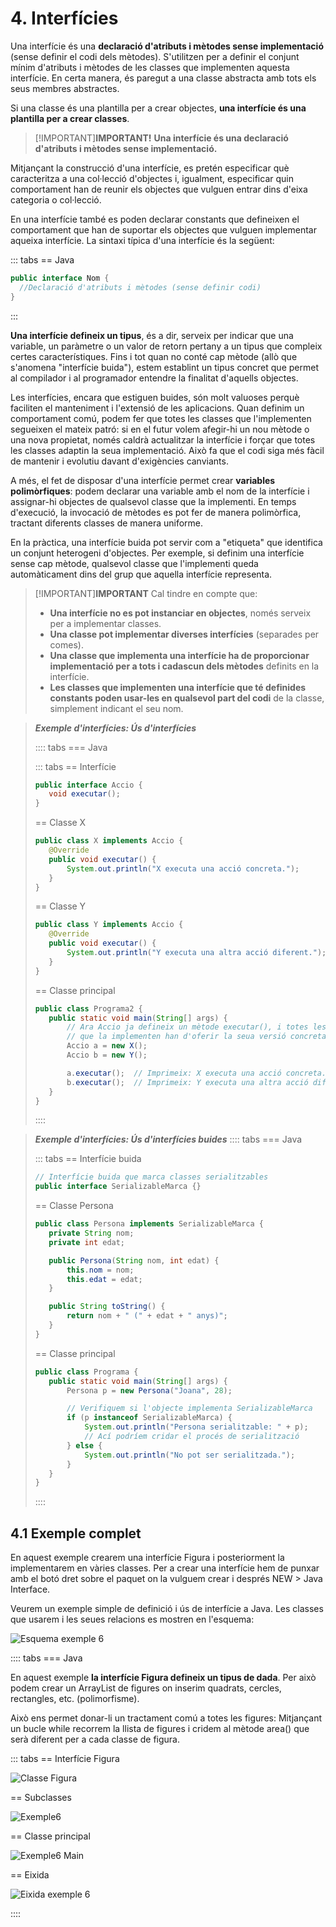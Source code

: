 # 4. Interfícies

Una interfície és una **declaració d'atributs i mètodes sense implementació** (sense definir el codi dels mètodes). S'utilitzen per a definir el conjunt mínim d'atributs i mètodes de les classes que implementen aquesta interfície. En certa manera, és paregut a una classe abstracta amb tots els seus membres abstractes.

Si una classe és una plantilla per a crear objectes, **una interfície és una plantilla per a crear classes**.

>[!IMPORTANT]<strong>IMPORTANT!</strong>
>**Una interfície és una declaració d'atributs i mètodes sense implementació.**

Mitjançant la construcció d'una interfície, es pretén especificar què caracteritza a una col·lecció d'objectes i, igualment, especificar quin comportament han de reunir els objectes que vulguen entrar dins d'eixa categoria o col·lecció.

En una interfície també es poden declarar constants que defineixen el comportament que han de suportar els objectes que vulguen implementar aqueixa interfície. La sintaxi típica d'una interfície és la següent:

::: tabs
== Java

```java
public interface Nom {
  //Declaració d'atributs i mètodes (sense definir codi)
}
```

:::

**Una interfície defineix un tipus**, és a dir, serveix per indicar que una variable, un paràmetre o un valor de retorn pertany a un tipus que compleix certes característiques. Fins i tot quan no conté cap mètode (allò que s'anomena "interfície buida"), estem establint un tipus concret que permet al compilador i al programador entendre la finalitat d'aquells objectes.

Les interfícies, encara que estiguen buides, són molt valuoses perquè faciliten el manteniment i l'extensió de les aplicacions. Quan definim un comportament comú, podem fer que totes les classes que l'implementen segueixen el mateix patró: si en el futur volem afegir-hi un nou mètode o una nova propietat, només caldrà actualitzar la interfície i forçar que totes les classes adaptin la seua implementació. Això fa que el codi siga més fàcil de mantenir i evolutiu davant d'exigències canviants.

A més, el fet de disposar d'una interfície permet crear **variables polimòrfiques**: podem declarar una variable amb el nom de la interfície i assignar-hi objectes de qualsevol classe que la implementi. En temps d'execució, la invocació de mètodes es pot fer de manera polimòrfica, tractant diferents classes de manera uniforme.

En la pràctica, una interfície buida pot servir com a "etiqueta" que identifica un conjunt heterogeni d'objectes. Per exemple, si definim una interfície sense cap mètode, qualsevol classe que l'implementi queda automàticament dins del grup que aquella interfície representa.

>[!IMPORTANT]<strong>IMPORTANT</strong>
>Cal tindre en compte que:
>
>- **Una interfície no es pot instanciar en objectes**, només serveix per a implementar classes.
>- **Una classe pot implementar diverses interfícies** (separades per comes).
>- **Una classe que implementa una interfície ha de proporcionar implementació per a tots i cadascun dels mètodes** definits en la interfície.
>- **Les classes que implementen una interfície que té definides constants poden usar-les en qualsevol part del codi** de la classe, simplement indicant el seu nom.

>***Exemple d'interfícies: Ús d'interfícies***
>
>:::: tabs
>=== Java
>
>::: tabs
>== Interfície
>
>```java
>public interface Accio {
>    void executar(); 
>}
>```
>
>== Classe X
>
>```java
>public class X implements Accio {
>    @Override
>    public void executar() {
>        System.out.println("X executa una acció concreta.");
>    }
>}
>```
>
>== Classe Y
>
>```java
>public class Y implements Accio {
>    @Override
>    public void executar() {
>        System.out.println("Y executa una altra acció diferent.");
>    }
>}
>```
>
>== Classe principal
>
>```java
>public class Programa2 {
>    public static void main(String[] args) {
>        // Ara Accio ja defineix un mètode executar(), i totes les classes
>        // que la implementen han d'oferir la seua versió concreta.
>        Accio a = new X();
>        Accio b = new Y();
>
>        a.executar();  // Imprimeix: X executa una acció concreta.
>        b.executar();  // Imprimeix: Y executa una altra acció diferent.
>    }
>}
>```
>
>::::

>***Exemple d'interfícies: Ús d'interfícies buides***
>:::: tabs
>=== Java
>
>::: tabs
>== Interfície buida
>
>```java
>// Interfície buida que marca classes serialitzables
>public interface SerializableMarca {}
>```
>
>== Classe Persona
>
>```java
>public class Persona implements SerializableMarca {
>    private String nom;
>    private int edat;
>
>    public Persona(String nom, int edat) {
>        this.nom = nom;
>        this.edat = edat;
>    }
>
>    public String toString() {
>        return nom + " (" + edat + " anys)";
>    }
>}
>```
>
>== Classe principal
>
>```java
>public class Programa {
>    public static void main(String[] args) {
>        Persona p = new Persona("Joana", 28);
>
>        // Verifiquem si l'objecte implementa SerializableMarca
>        if (p instanceof SerializableMarca) {
>            System.out.println("Persona serialitzable: " + p);
>            // Ací podríem cridar el procés de serialització
>        } else {
>            System.out.println("No pot ser serialitzada.");
>        }
>    }
>}
>```
>
>::::

## 4.1 Exemple complet

En aquest exemple crearem una interfície Figura i posteriorment la implementarem en vàries classes. Per a crear una interfície hem de punxar amb el botó dret sobre el paquet on la vulguem crear i després NEW > Java Interface.

Veurem un exemple simple de definició i ús de interfície a Java. Les classes que usarem i les seues relacions es mostren en l'esquema:

![Esquema exemple 6](/uf8/esquema_exemple6.jpg)

:::: tabs
=== Java

En aquest exemple **la interfície Figura defineix un tipus de dada**. Per això podem crear un ArrayList de figures on inserim quadrats, cercles, rectangles, etc. (polimorfisme).

Això ens permet donar-li un tractament comú a totes les figures: Mitjançant un bucle while recorrem la llista de figures i cridem al mètode area() que serà diferent per a cada classe de figura.


::: tabs
== Interfície Figura

![Classe Figura](/uf8/figura.jpg)

== Subclasses

![Exemple6](/uf8/exemple6.jpg)

== Classe principal

![Exemple6 Main](/uf8/Exemple6_main.jpg)

== Eixida

![Eixida exemple 6](/uf8/eixida_exemple6.jpg)

::::

